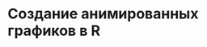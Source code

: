 <!-- README.md is generated from README.Rmd. Please edit that file -->

# Создание анимированных графиков в R
